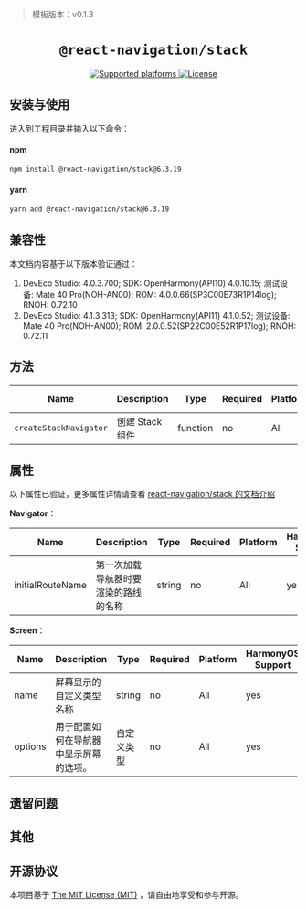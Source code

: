> 模板版本：v0.1.3

<p align="center">
  <h1 align="center"> <code>@react-navigation/stack</code> </h1>
</p>
<p align="center">
    <a href="https://github.com/react-navigation/react-navigation/tree/6.x/packages/stack">
        <img src="https://img.shields.io/badge/platforms-android%20|%20ios%20|%20harmony%20-lightgrey.svg" alt="Supported platforms" />
    </a>
    <a href="https://github.com/react-navigation/react-navigation/blob/6.x/packages/stack/LICENSE">
        <img src="https://img.shields.io/badge/license-MIT-green.svg" alt="License" />
    </a>
</p>

## 安装与使用

进入到工程目录并输入以下命令：

<!-- tabs:start -->

#### **npm**

```bash
npm install @react-navigation/stack@6.3.19
```

#### **yarn**

```bash
yarn add @react-navigation/stack@6.3.19
```

<!-- tabs:end -->

## 兼容性

本文档内容基于以下版本验证通过：

1. DevEco Studio: 4.0.3.700; SDK: OpenHarmony(API10) 4.0.10.15; 测试设备: Mate 40 Pro(NOH-AN00); ROM: 4.0.0.66(SP3C00E73R1P14log); RNOH: 0.72.10
2. DevEco Studio: 4.1.3.313; SDK: OpenHarmony(API11) 4.1.0.52; 测试设备: Mate 40 Pro(NOH-AN00); ROM: 2.0.0.52(SP22C00E52R1P17log); RNOH: 0.72.11

## 方法

| Name                   | Description     | Type     | Required | Platform | HarmonyOS Support |
| ---------------------- | --------------- | -------- | -------- | -------- | ----------------- |
| `createStackNavigator` | 创建 Stack 组件 | function | no       | All      | yes               |

## 属性

以下属性已验证，更多属性详情请查看 [react-navigation/stack 的文档介绍](https://reactnavigation.org/docs/stack-navigator)

**Navigator**：

| Name             | Description                          | Type   | Required | Platform | HarmonyOS Support |
| ---------------- | ------------------------------------ | ------ | -------- | -------- | ----------------- |
| initialRouteName | 第一次加载导航器时要渲染的路线的名称 | string | no       | All      | yes               |

**Screen**：

| Name    | Description                            | Type       | Required | Platform | HarmonyOS Support |
| ------- | -------------------------------------- | ---------- | -------- | -------- | ----------------- |
| name    | 屏幕显示的 自定义类型名称              | string     | no       | All      | yes               |
| options | 用于配置如何在导航器中显示屏幕的选项。 | 自定义类型 | no       | All      | yes               |

## 遗留问题

## 其他

## 开源协议

本项目基于 [The MIT License (MIT)](https://github.com/react-navigation/react-navigation/blob/6.x/packages/stack/LICENSE) ，请自由地享受和参与开源。
